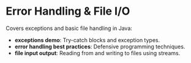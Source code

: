 # Error Handling & File I/O
Covers exceptions and basic file handling in Java:

- **exceptions demo**: Try-catch blocks and exception types.
- **error handling best practices**: Defensive programming techniques.
- **file input output**: Reading from and writing to files using streams.
